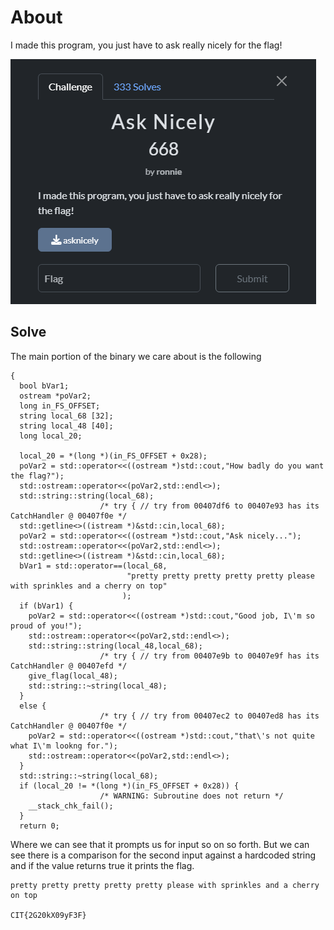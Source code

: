 # About
I made this program, you just have to ask really nicely for the flag!

![](../Images/Pasted%20image%2020250428104444.png)

## Solve
The main portion of the binary we care about is the following
```
{
  bool bVar1;
  ostream *poVar2;
  long in_FS_OFFSET;
  string local_68 [32];
  string local_48 [40];
  long local_20;
  
  local_20 = *(long *)(in_FS_OFFSET + 0x28);
  poVar2 = std::operator<<((ostream *)std::cout,"How badly do you want the flag?");
  std::ostream::operator<<(poVar2,std::endl<>);
  std::string::string(local_68);
                    /* try { // try from 00407df6 to 00407e93 has its CatchHandler @ 00407f0e */
  std::getline<>((istream *)&std::cin,local_68);
  poVar2 = std::operator<<((ostream *)std::cout,"Ask nicely...");
  std::ostream::operator<<(poVar2,std::endl<>);
  std::getline<>((istream *)&std::cin,local_68);
  bVar1 = std::operator==(local_68,
                          "pretty pretty pretty pretty pretty please with sprinkles and a cherry on top"
                         );
  if (bVar1) {
    poVar2 = std::operator<<((ostream *)std::cout,"Good job, I\'m so proud of you!");
    std::ostream::operator<<(poVar2,std::endl<>);
    std::string::string(local_48,local_68);
                    /* try { // try from 00407e9b to 00407e9f has its CatchHandler @ 00407efd */
    give_flag(local_48);
    std::string::~string(local_48);
  }
  else {
                    /* try { // try from 00407ec2 to 00407ed8 has its CatchHandler @ 00407f0e */
    poVar2 = std::operator<<((ostream *)std::cout,"that\'s not quite what I\'m lookng for.");
    std::ostream::operator<<(poVar2,std::endl<>);
  }
  std::string::~string(local_68);
  if (local_20 != *(long *)(in_FS_OFFSET + 0x28)) {
                    /* WARNING: Subroutine does not return */
    __stack_chk_fail();
  }
  return 0;
```

Where we can see that it prompts us for input so on so forth. But we can see there is a comparison for the second input against a hardcoded string and if the value returns true it prints the flag.

```
pretty pretty pretty pretty pretty please with sprinkles and a cherry on top

CIT{2G20kX09yF3F}
```
